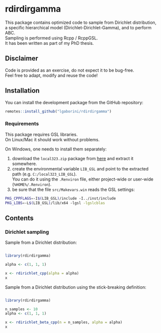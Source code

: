 
# rdirdirgamma

<!-- badges: start -->
<!-- badges: end -->

This package contains optimized code to sample from Dirichlet distribution, a specific hierarchical model (Dirichlet-Dirichlet-Gamma), and to perform ABC.  
Sampling is performed using Rcpp / RcppGSL.  
It has been written as part of my PhD thesis.

## Disclaimer

Code is provided as an exercise, do not expect it to be bug-free.  
Feel free to adapt, modify and reuse the code!

## Installation

You can install the development package from the GitHub repository:

``` r
remotes::install_github("lgaborini/rdirdirgamma")
```

### Requirements

This package requires GSL libraries.  
On Linux/Mac it should work without problems.

On Windows, one needs to install them separately:

1. download the `local323.zip` package from [here](http://www.stats.ox.ac.uk/pub/Rtools/libs.html) and extract it somewhere.
2. create the environmental variable `LIB_GSL` and point to the extracted path (e.g. `C:/local323_LIB_GSL`).  
You can do it using the `.Renviron` file, either project-wide or user-wide (`%HOME%/.Renviron`).
3. be sure that the file `src/Makevars.win` reads the GSL settings:

```sh
PKG_CPPFLAGS=-I$(LIB_GSL)/include -I../inst/include
PKG_LIBS=-L$(LIB_GSL)/lib/x64 -lgsl -lgslcblas
```

## Contents

### Dirichlet sampling

Sample from a Dirichlet distribution:

```r

library(rdirdirgamma)

alpha <- c(1, 1, 1)

x <- rdirichlet_cpp(alpha = alpha)
x
```

Sample from a Dirichlet distribution using the stick-breaking definition:

```r

library(rdirdirgamma)

n_samples <- 10
alpha <- c(1, 1, 1)

x <- rdirichlet_beta_cpp(n = n_samples, alpha = alpha)
x
```
